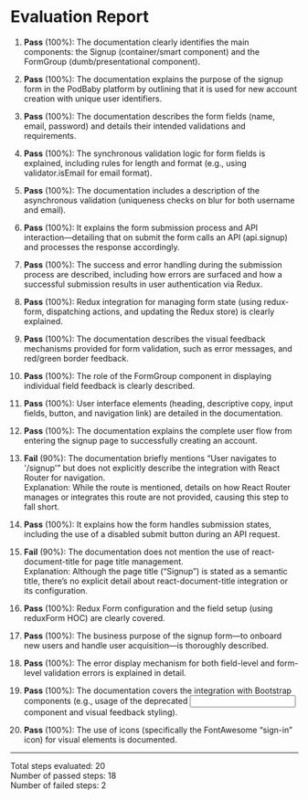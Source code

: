 # Evaluation Report

1. **Pass** (100%): The documentation clearly identifies the main components: the Signup (container/smart component) and the FormGroup (dumb/presentational component).

2. **Pass** (100%): The documentation explains the purpose of the signup form in the PodBaby platform by outlining that it is used for new account creation with unique user identifiers.

3. **Pass** (100%): The documentation describes the form fields (name, email, password) and details their intended validations and requirements.

4. **Pass** (100%): The synchronous validation logic for form fields is explained, including rules for length and format (e.g., using validator.isEmail for email format).

5. **Pass** (100%): The documentation includes a description of the asynchronous validation (uniqueness checks on blur for both username and email).

6. **Pass** (100%): It explains the form submission process and API interaction—detailing that on submit the form calls an API (api.signup) and processes the response accordingly.

7. **Pass** (100%): The success and error handling during the submission process are described, including how errors are surfaced and how a successful submission results in user authentication via Redux.

8. **Pass** (100%): Redux integration for managing form state (using redux-form, dispatching actions, and updating the Redux store) is clearly explained.

9. **Pass** (100%): The documentation describes the visual feedback mechanisms provided for form validation, such as error messages, and red/green border feedback.

10. **Pass** (100%): The role of the FormGroup component in displaying individual field feedback is clearly described.

11. **Pass** (100%): User interface elements (heading, descriptive copy, input fields, button, and navigation link) are detailed in the documentation.

12. **Pass** (100%): The documentation explains the complete user flow from entering the signup page to successfully creating an account.

13. **Fail** (90%): The documentation briefly mentions “User navigates to '/signup'” but does not explicitly describe the integration with React Router for navigation.  
    Explanation: While the route is mentioned, details on how React Router manages or integrates this route are not provided, causing this step to fall short.

14. **Pass** (100%): It explains how the form handles submission states, including the use of a disabled submit button during an API request.

15. **Fail** (90%): The documentation does not mention the use of react-document-title for page title management.  
    Explanation: Although the page title (“Signup”) is stated as a semantic title, there’s no explicit detail about react-document-title integration or its configuration.

16. **Pass** (100%): Redux Form configuration and the field setup (using reduxForm HOC) are clearly covered.

17. **Pass** (100%): The business purpose of the signup form—to onboard new users and handle user acquisition—is thoroughly described.

18. **Pass** (100%): The error display mechanism for both field-level and form-level validation errors is explained in detail.

19. **Pass** (100%): The documentation covers the integration with Bootstrap components (e.g., usage of the deprecated <Input> component and visual feedback styling).

20. **Pass** (100%): The use of icons (specifically the FontAwesome “sign-in” icon) for visual elements is documented.

---

Total steps evaluated: 20  
Number of passed steps: 18  
Number of failed steps: 2
